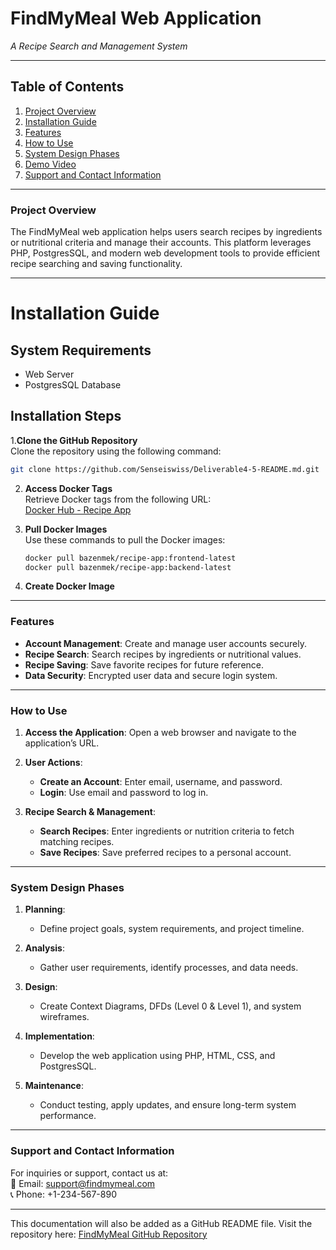 # **FindMyMeal Web Application**
_A Recipe Search and Management System_

---

## **Table of Contents**  

1. [Project Overview](#project-overview)  
2. [Installation Guide](#installation-guide)  
3. [Features](#features)  
4. [How to Use](#how-to-use)  
5. [System Design Phases](#system-design-phases)  
6. [Demo Video](#demo-video)  
7. [Support and Contact Information](#support-and-contact-information)  

---

### **Project Overview**  

The FindMyMeal web application helps users search recipes by ingredients or nutritional criteria and manage their accounts. This platform leverages PHP, PostgresSQL, and modern web development tools to provide efficient recipe searching and saving functionality.

---

# **Installation Guide**  

## **System Requirements**  
- Web Server  
- PostgresSQL Database  

## **Installation Steps**  

1.**Clone the GitHub Repository**  
   Clone the repository using the following command:  

   ```bash
   git clone https://github.com/Senseiswiss/Deliverable4-5-README.md.git
   ```
2. **Access Docker Tags**  
   Retrieve Docker tags from the following URL:  
   [Docker Hub - Recipe App](https://hub.docker.com/r/bazenmek/recipe-app/tags)  

3. **Pull Docker Images**  
   Use these commands to pull the Docker images:  

   ```bash
   docker pull bazenmek/recipe-app:frontend-latest
   docker pull bazenmek/recipe-app:backend-latest
   ```

6. **Create Docker Image**  
  

---

### **Features**  

- **Account Management**: Create and manage user accounts securely.  
- **Recipe Search**: Search recipes by ingredients or nutritional values.  
- **Recipe Saving**: Save favorite recipes for future reference.  
- **Data Security**: Encrypted user data and secure login system.  

---

### **How to Use**  

1. **Access the Application**: Open a web browser and navigate to the application’s URL.  

2. **User Actions**:  
   - **Create an Account**: Enter email, username, and password.  
   - **Login**: Use email and password to log in.  

3. **Recipe Search & Management**:  
   - **Search Recipes**: Enter ingredients or nutrition criteria to fetch matching recipes.  
   - **Save Recipes**: Save preferred recipes to a personal account.  

---

### **System Design Phases**  

1. **Planning**:  
   - Define project goals, system requirements, and project timeline.  

2. **Analysis**:  
   - Gather user requirements, identify processes, and data needs.  

3. **Design**:  
   - Create Context Diagrams, DFDs (Level 0 & Level 1), and system wireframes.  

4. **Implementation**:  
   - Develop the web application using PHP, HTML, CSS, and PostgresSQL.  

5. **Maintenance**:  
   - Conduct testing, apply updates, and ensure long-term system performance.  

---

### **Support and Contact Information**  

For inquiries or support, contact us at:  
📧 Email: support@findmymeal.com  
📞 Phone: +1-234-567-890  

---

This documentation will also be added as a GitHub README file. Visit the repository here: [FindMyMeal GitHub Repository](https://github.com/Senseiswiss/Deliverable4-5-README.md.git)  
